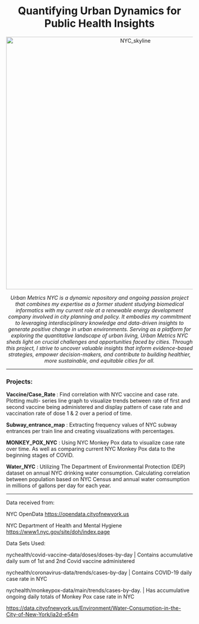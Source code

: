 <h1 align="center"> Quantifying Urban Dynamics for Public Health Insights </h1>


<p align="center">
<img width="682" alt="NYC_skyline" src="https://user-images.githubusercontent.com/105014836/182941043-9625962d-cece-452e-a9b5-bc344692b5c5.png"></p>



<p align="center"><i>Urban Metrics NYC is a dynamic repository and ongoing passion project that combines my expertise as a former student studying biomedical informatics with my current role at a renewable energy development company involved in city planning and policy. It embodies my commitment to leveraging interdisciplinary knowledge and data-driven insights to generate positive change in urban environments. Serving as a platform for exploring the quantitative landscape of urban living, Urban Metrics NYC sheds light on crucial challenges and opportunities faced by cities. Through this project, I strive to uncover valuable insights that inform evidence-based strategies, empower decision-makers, and contribute to building healthier, more sustainable, and equitable cities for all.</i></p>

<hr>

<h3>Projects:</h3>


<b>Vaccine/Case_Rate </b> : Find correlation with NYC vaccine and case rate. Plotting multi- series line graph to visualize trends between rate of first and second vaccine being administered and display pattern of case rate and vaccination rate of dose 1 & 2 over a period of time. 

<b>Subway_entrance_map</b> : Extracting frequency values of NYC subway entrances per train line and creating visualizations with percentages.

<b>MONKEY_POX_NYC</b> : Using NYC Monkey Pox data to visualize case rate over time. As well as comparing current NYC Monkey Pox data to the beginning stages of COVID. 

<b>Water_NYC</b> : Utilizing The Department of Environmental Protection (DEP) dataset on annual NYC drinking water consumption. Calculating correlation between population based on NYC Census and annual water comsumption in millions of gallons per day for each year. 


<hr>

Data received from:

NYC OpenData https://opendata.cityofnewyork.us

NYC Department of Health and Mental Hygiene https://www1.nyc.gov/site/doh/index.page




Data Sets Used:

nychealth/covid-vaccine-data/doses/doses-by-day | Contains accumulative daily sum of 1st and 2nd Covid vaccine administered

nychealth/coronavirus-data/trends/cases-by-day | Contains COVID-19 daily case rate in NYC

nychealth/monkeypox-data/main/trends/cases-by-day. | Has accumulative ongoing daily totals of Monkey Pox case rate in NYC

https://data.cityofnewyork.us/Environment/Water-Consumption-in-the-City-of-New-York/ia2d-e54m

